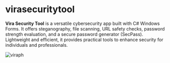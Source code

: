 # virasecuritytool
**Vira Security Tool** is a versatile cybersecurity app built with C# Windows Forms. It offers steganography, file scanning, URL safety checks, password strength evaluation, and a secure password generator (SecPass). Lightweight and efficient, it provides practical tools to enhance security for individuals and professionals.

![viraph](https://github.com/user-attachments/assets/7b1fd899-e67b-4534-a088-38360c7be0c8)
